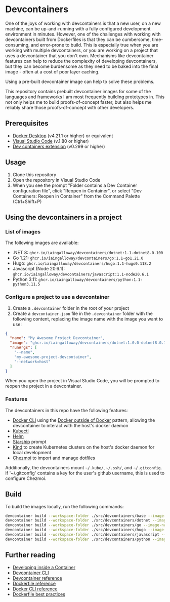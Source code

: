 # Devcontainers

One of the joys of working with devcontainers is that a new user, on a new machine, can be up-and-running with a fully configured development environment in minutes. However, one of the challenges with working with devcontainers built from Dockerfiles is that they can be cumbersome, time-consuming, and error-prone to build. This is especially true when you are working with multiple devcontainers, or you are working on a project that uses a devcontainer that you don't own. Mechanisms like devcontainer features can help to reduce the complexity of developing devcontainers, but they can become burdensome as they need to be baked into the final image - often at a cost of poor layer caching.

Using a pre-built devcontainer image can help to solve these problems.

This repository contains prebuilt devcontainer images for some of the languages and frameworks I am most frequently building prototypes in. This not only helps me to build proofs-of-concept faster, but also helps me reliably share those proofs-of-concept with other developers.

## Prerequisites

- [Docker Desktop](https://www.docker.com/products/docker-desktop) (v4.21.1 or higher) or equivalent
- [Visual Studio Code](https://code.visualstudio.com/) (v.1.80 or higher)
- [Dev containers extension](https://marketplace.visualstudio.com/items?itemName=ms-vscode-remote.remote-containers) (v0.299 or higher)

## Usage

1. Clone this repository
2. Open the repository in Visual Studio Code
3. When you see the prompt "Folder contains a Dev Container configuration file", click "Reopen in Container", or select "Dev Containers: Reopen in Container" from the Command Palette (Ctrl+Shift+P)

## Using the devcontainers in a project

### List of images

The following images are available:

- .NET 8: `ghcr.io/iaingalloway/devcontainers/dotnet:1.1-dotnet8.0.100`
- Go 1.21: `ghcr.io/iaingalloway/devcontainers/go:1.1-go1.21.0`
- Hugo: `ghcr.io/iaingalloway/devcontainers/hugo:1.1-hugo0.118.2`
- Javascript (Node 20.6.1): `ghcr.io/iaingalloway/devcontainers/javascript:1.1-node20.6.1`
- Python 3.11: `ghcr.io/iaingalloway/devcontainers/python:1.1-python3.11.5`

### Configure a project to use a devcontainer

1. Create a `.devcontainer` folder in the root of your project
2. Create a `devcontainer.json` file in the `.devcontainer` folder with the following content, replacing the image name with the image you want to use:

```json
{
  "name": "My Awesome Project Devcontainer",
  "image": "ghcr.io/iaingalloway/devcontainers/dotnet:1.0.0-dotnet8.0.100-preview.7.23376.3",
  "runArgs": [
    "--name",
    "my-awesome-project-devcontainer",
    "--network=host"
  ]
}
```

When you open the project in Visual Studio Code, you will be prompted to reopen the project in a devcontainer.

### Features

The devcontainers in this repo have the following features:

- [Docker CLI](https://docs.docker.com/engine/reference/commandline/cli/) using the [Docker outside of Docker](https://github.com/devcontainers/features/tree/main/src/docker-outside-of-docker) pattern, allowing the devcontainer to interact with the host's docker daemon
- [Kubectl](https://kubernetes.io/docs/reference/kubectl/kubectl/)
- [Helm](https://helm.sh/)
- [Starship](https://starship.rs/) prompt
- [Kind](https://kind.sigs.k8s.io/) to create Kubernetes clusters on the host's docker daemon for local development
- [Chezmoi](https://www.chezmoi.io/) to import and manage dotfiles

Additionally, the devcontainers mount `~/.kube/`, `~/.ssh/`, and `~/.gitconfig`. If '~/.gitconfig' contains a key for the user's github username, this is used to configure Chezmoi.

## Build

To build the images locally, run the following commands:

```bash
devcontainer build --workspace-folder ./src/devcontainers/base --image-name ghcr.io/iaingalloway/devcontainers/base:local
devcontainer build --workspace-folder ./src/devcontainers/dotnet --image-name ghcr.io/iaingalloway/devcontainers/dotnet:local
devcontainer build --workspace-folder ./src/devcontainers/go --image-name ghcr.io/iaingalloway/devcontainers/go:local
devcontainer build --workspace-folder ./src/devcontainers/hugo --image-name ghcr.io/iaingalloway/devcontainers/hugo:local
devcontainer build --workspace-folder ./src/devcontainers/javascript --image-name ghcr.io/iaingalloway/devcontainers/javascript:local
devcontainer build --workspace-folder ./src/devcontainers/python --image-name ghcr.io/iaingalloway/devcontainers/python:local
```

## Further reading

- [Developing inside a Container](https://code.visualstudio.com/docs/remote/containers)
- [Devcontainer CLI](https://code.visualstudio.com/docs/devcontainers/devcontainer-cli)
- [Devcontainer reference](https://code.visualstudio.com/docs/remote/devcontainerjson-reference)
- [Dockerfile reference](https://docs.docker.com/engine/reference/builder/)
- [Docker CLI reference](https://docs.docker.com/engine/reference/commandline/cli/)
- [Dockerfile best practices](https://docs.docker.com/develop/develop-images/dockerfile_best-practices/)
